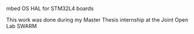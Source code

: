 mbed OS HAL for STM32L4 boards

This work was done during my Master Thesis internship at the Joint Open Lab SWARM
